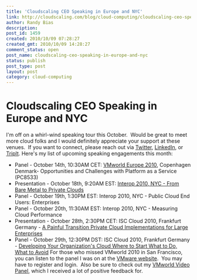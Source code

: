 ```yaml
---
title: 'Cloudscaling CEO Speaking in Europe and NYC'
link: http://cloudscaling.com/blog/cloud-computing/cloudscaling-ceo-speaking-in-europe-and-nyc/
author: Randy Bias
description: 
post_id: 1459
created: 2010/10/09 07:28:27
created_gmt: 2010/10/09 14:28:27
comment_status: open
post_name: cloudscaling-ceo-speaking-in-europe-and-nyc
status: publish
post_type: post
layout: post
category: cloud-computing
---
```


# Cloudscaling CEO Speaking in Europe and NYC

I'm off on a whirl-wind speaking tour this October.  Would be great to meet more cloud folks and I would definitely appreciate your support at these venues.  If you want to connect, please reach out via [Twitter](http://twitter.com/randybias), [LinkedIn](http://www.linkedin.com/in/randybias), or [TripIt](http://www.tripit.com/people/randybias). Here's my list of upcoming speaking engagements this month: 

  * Panel - October 14th, 10:30AM CET: [VMworld Europe 2010](http://www.vmworld.com/community/conferences/europe2010/agenda/), Copenhagen Denmark- Opportunities and Challenges with Platform as a Service (PC8533)
  * Presentation - October 18th, 9:20AM EST: [Interop 2010, NYC - From Bare Metal to Private Clouds](http://www.interop.com/newyork/2010/speaker-list/)
  * Panel - October 19th, 1:30PM EST: Interop 2010, NYC - Public Cloud End Users: Enterprises
  * Panel - October 20th, 11:30AM EST: Interop 2010, NYC - Measuring Cloud Performance
  * Presentation - October 28th, 2:30PM CET: ISC Cloud 2010, Frankfurt Germany - [A Painful Transition Private Cloud Implementations for Large Enterprises](http://isc-cloud.com/2010/Program/Schedule/A-Painful-Transition-Private-Cloud-Implementations-for-Large-Enterprises)
  * Panel - October 29th, 12:30PM DST: ISC Cloud 2010, Frankfurt Germany - [Developing Your Organization's Cloud Where to Start What to Do, What to Avoid](http://isc-cloud.com/2010/Program/Schedule/Developing-Your-Organization-s-Cloud-Where-to-Start-What-to-Do-What-to-Avoid)
For those who missed VMworld 2010 in San Francisco, you can listen to the panel I was on at the [VMware website](http://www.vmworld.com/docs/DOC-5154).  You may have to register and login.  Also be sure to check out my [VMworld Video Panel](/blog/cloud-computing/technology/vmworld2010-interviews-sf-cloud-club), which I received a lot of positive feedback for.